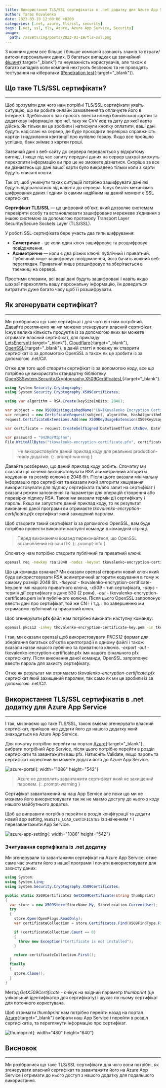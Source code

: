 ```yaml
---
title: Використання TLS/SSL сертифікатів в .net додатку для Azure App Service
author: Taras Kovalenko
date: 2023-03-19 12:00:00 +0200
categories: [.net, azure, tls/ssl, security]
tags: [.net, ssl, tls, Azure, Azure App Service, Security]
image:
  path: /assets/img/posts/2023-03-19/tls-ssl.png
---
```


З кожним днем все більше і більше компаній зазнають зламів та втрати/витоки персональних даних. В багатьох випадках це звичайний [фішинг](https://uk.wikipedia.org/wiki/%D0%A4%D1%96%D1%88%D0%B8%D0%BD%D0%B3){:target="_blank"} та неуважність користувачів, але також є багато випадків коли компанії нехтують безпекою та не проводять тестування на кібератаки ([Penetration test](https://uk.wikipedia.org/wiki/%D0%A2%D0%B5%D1%81%D1%82_%D0%BD%D0%B0_%D0%BF%D1%80%D0%BE%D0%BD%D0%B8%D0%BA%D0%BD%D0%B5%D0%BD%D0%BD%D1%8F){:target="_blank"}).

## Що таке TLS/SSL сертифікати?
---
Щоб зрозуміти для чого нам потрібні TLS/SSL сертифікати уявіть ситуацію, що ви робите онлайн замовлення та оплачуєте його в інтернеті. Здебільшого вас просять ввести номер банківської картки та додаткову інформацію про неї, таку як CVV код та дату до якої карта дійсна. 
Як тільки ви це зробили і натиснули кнопку оплатити, ваші дані будуть надіслані на сервер, де буде проходити перевірка справжність картки і надсилання квитанції про купівлю товару. Якщо все пройшло успішно, банк знімає з картки гроші. 

Зазвичай дані з веб-сайту до сервера передаються у відкритому вигляді, і якщо під час запиту передачі даних на сервер шахраї зможуть перехопити інформацію ви про це не зможете дізнатися. Скоріше за все ви дізнаєтесь що дані вашої карти було викрадено тільки коли з карти будуть списані кошти.

Так от, щоб уникнути таких ситуацій потрібно зашифрувати дані які будуть відправлятися від клієнта до сервера. Існує безліч механізмів шифрування даних і одним із самим надійним на даний момент є SSL сертифікат.

**Сертифікат TLS/SSL** — це цифровий об'єкт, який дозволяє системам перевіряти особу та встановлювати зашифроване мережеве з’єднання з іншою системою за допомогою протоколу Transport Layer Security/Secure Sockets Layer (TLS/SSL).

У роботі SSL-сертифіката бере участь два типи шифрування: 
- **Симетричне** - це коли один ключ зашифровує та розшифровує повідомлення. 
- **Асиметричне** — коли є два різних ключі: публічний і приватний. Публічний лише зашифровує повідомлення, його бачить кожний веб-переглядач. Приватний лише розшифровує та зберігається в таємниці на сервері.

Простими словами, всі ваші дані будуть зашифровані і навіть якщо шахраї перехоплять вашу персональну інформацію, їм доведеться витратити дуже багато часу щоб її розшифрувати.

## Як згенерувати сертифікат?
---
Ми розібралися що таке сертифікат і для чого він нам потрібний. Давайте розглянемо як ми можемо згенерувати власний сертифікат.
Існує велика кількість продуктів із за допомогою яких ви можете отримати власний сертифікат, для прикладу [LetsEncrypt](https://letsencrypt.org/){:target="_blank"}, [Cloudflare](https://www.cloudflare.com/){:target="_blank"}, [OpenSSL](https://www.openssl.org/){:target="_blank"}, в даній статті я покажу як створити сертифікат із за допомогою OpenSSL а також як це зробити із за допомогою .net/C#.

Отже для того щоб створити сертифікат із за допомогою коду, все що потрібно це використати стандартну бібліотеку [OpenSSSystem.Security.Cryptography.X509CertificatesL](https://learn.microsoft.com/en-us/dotnet/api/system.security.cryptography.x509certificates?view=net-7.0){:target="_blank"}.

```cs
using System.Security.Cryptography;
using System.Security.Cryptography.X509Certificates;

using var algorithm = RSA.Create(keySizeInBits: 2048);

var subject = new X500DistinguishedName("CN=TKovalenko Encryption Certificate");
var request = new CertificateRequest(subject, algorithm, HashAlgorithmName.SHA256, RSASignaturePadding.Pkcs1);
request.CertificateExtensions.Add(new X509KeyUsageExtension(X509KeyUsageFlags.KeyEncipherment, critical: true));

var certificate = request.CreateSelfSigned(DateTimeOffset.UtcNow, DateTimeOffset.UtcNow.AddYears(2));

var password = "942Rq7MIp!nn";
File.WriteAllBytes("tkovalenko-encryption-certificate.pfx", certificate.Export(X509ContentType.Pfx, password));
```
> Не використовуйте даний приклад коду для реальних production-ready додатків.
{: .prompt-warning }

Давайте розберемо, що даний приклад коду робить.
Спочатку ми сказали що хочемо використовувати RSA асиметричний алгоритм кодування та розмір колюча в 2048 біт. Після цього вказали мінімальну інформацію про сертифікат та вказали який алгоритм хешування використовувати для підпису сертифіката та/або запит на сертифікат і вказали режим заповнення та параметри для операцій створення або перевірки підпису RSA.
Також ми вказали термін дії сертифікату і пароль.
Якщо ви запустите даний приклад коду, то як результат виконання даної програми ви отримаєте _tkovalenko-encryption-certificate.pfx_ сертифікат який захищений паролем.

Щоб створити такий сертифікат із за допомогою OpenSSL, вам буде потрібно провести виконати наступні команди в командній стрічці.
> Перед виконанням команд переконайтеся, що OpenSSL встановлений на ваш ПК.
{: .prompt-info }

Спочатку нам потрібно створити публічний та приватний ключі:
```bash
openssl req -newkey rsa:2048 -nodes -keyout tkovalenko-encryption-certificate-key.pem -x509 -days 530 -out tkovalenko-encryption-certificate.pem
```
Що ця команда означає? Ми сказали openssl створити новий ключ який буде використовувати RSA асиметричний алгоритм кодування в тому ж самому розмірі 2048 біт.
_-tkeyout_ - tkovalenko-encryption-certificate-key.pem імя нашого приватного ключа, _-x509_ - тип сертифіката, _-days_ - термін дії сертифікату в днях 530 (2 роки),
_-out_ - tkovalenko-encryption-certificate.pem ім'я публічного колюча.
Після цього OpenSSL запропонує ввести дані про сертифікат, той же CN= і т.д. і по завершенню ми отримаємо публічний та приватний ключ.

Щоб згенерувати **pfx** файл нам потрібно виконати наступну команду:
```bash
openssl pkcs12 -inkey tkovalenko-encryption-certificate-key.pem -in tkovalenko-encryption-certificate.pem -export -out tkovalenko-encryption-certificate.pfx
```
І так, ми сказали openssl щоб використовувати _PKCS12_ формат для зберігання багатьох об'єктів криптографії в одному файлі і також вказали назви нашого публічно та приватного ключів.
_-export -out_ - tkovalenko-encryption-certificate.pfx імя нашого фінального pfx сертифікату.
Після виконання даної команди, OpenSSL запропонує ввести пароль для захисту сертифікату.

Отже як результат ми отримаємо _tkovalenko-encryption-certificate.pfx_ сертифікат який захищений паролем, так само як ми це зробили із за допомогою .net/C#.

## Використання TLS/SSL сертифікатів в .net додатку для Azure App Service
---
І так, ми знаємо що таке TLS/SSL, також вміємо згенерувати власний сертифікат, прийшов час додати його до нашого додатку який знаходиться на Azure App Service.

Для початку потрібно перейти на портал [Azure](https://portal.azure.com/){:target="_blank"}, вибрати потрібний App Service, після цього потрібно перейти в розділ сертифікати та завантажити ваш pfx. Натисніть Validate, якщо пароль та сертифікат коректний ви можете додати його до Azure App Service.

![azure-portal](/assets/img/posts/2023-03-19/azure-portal.png){: width="1086" height="542"}
> Azure не дозволить завантажити сертифікат який не захищений паролем.
{: .prompt-warning }

Сертифікат завантажений на наш App Service але поки що ми не можемо його використовувати так як не маємо доступу до нього з коду нашого майбутнього додатка.

Щоб це виправити потрібно перейти в розділ конфігурації та додати новий app setting, `WEBSITE_LOAD_CERTIFICATES` із значенням `*` і перезавантажити App Service.

![azure-app-setting](/assets/img/posts/2023-03-19/azure-app-setting.png){: width="1086" height="542"}

### Зчитування сертифіката із .net додатку

Ми згенерували та завантажили сертифікат на Azure App Service, отже саме час зчитати його з нашої програми і почати використовувати для захисту даних:

```cs
using System;
using System.Linq;
using System.Security.Cryptography.X509Certificates;

public static X509Certificate2 GetX509Certificate(string thumbprint)
{
  var store = new X509Store(StoreName.My, StoreLocation.CurrentUser);
  try
  {
    store.Open(OpenFlags.ReadOnly);
    var certificateCollection = store.Certificates.Find(X509FindType.FindByThumbprint, thumbprint, false);

    if (certificateCollection.Count == 0)
    {
      throw new Exception("Certificate is not installed");
    }

    return certificateCollection.First();
  }
  finally
  {
    store.Close();
  }
}
```

Метод _GetX509Certificate_ - очікує на вхідний параметр _thumbprint_ (це унікальний ідентифікатор для сертифікату) і шукає по ньому сертифікат для поточного користувача.

Щоб отримати _thumbprint_ нам потрібно перейти назад на портал [Azure](https://portal.azure.com/){:target="_blank"} вибрати наш App Service і перейти в розділ сертифікатів, та переглянути інформацію про сертифікат.

![thumbprint](/assets/img/posts/2023-03-19/thumbprint.png){: width="480" height="640"}

## Висновок
---
Ми розібралися що таке TLS/SSL сертифікати для чого вони потрібні, як згенерувати власний сертифікат та завантажити його на Azure App Service і отримати до нього доступ з нашого додатку для подальшого використання.

